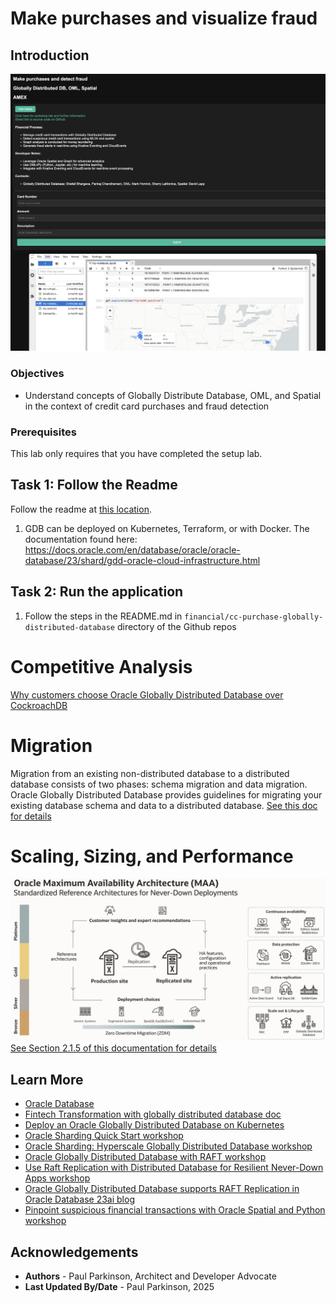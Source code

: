 # Make purchases and visualize fraud

## Introduction


![Fin](./images/gdb-oml-spatial.png " ")



### Objectives

-  Understand concepts of Globally Distribute Database, OML, and Spatial in the context of credit card purchases and fraud detection
### Prerequisites

This lab only requires that you have completed the setup lab.

## Task 1: Follow the Readme

Follow the readme at [this location](https://github.com/paulparkinson/oracle-ai-for-sustainable-dev/tree/main/financial/graph-circular-payments).

1. GDB can be deployed on Kubernetes, Terraform, or with Docker.
    The documentation found here: https://docs.oracle.com/en/database/oracle/oracle-database/23/shard/gdd-oracle-cloud-infrastructure.html

## Task 2: Run the application

1. Follow the steps in the README.md in `financial/cc-purchase-globally-distributed-database` directory of the Github repos


# Competitive Analysis

[Why customers choose Oracle Globally Distributed Database over CockroachDB](https://www.oracle.com/database/distributed-database/globally-distributed-database-vs-cockroachdb/)

# Migration

Migration from an existing non-distributed database to a distributed database consists of two phases: schema migration and data migration. 
Oracle Globally Distributed Database provides guidelines for migrating your existing database schema and data to a distributed database.
[See this doc for details](https://docs.oracle.com/en/database/oracle/oracle-database/23/shard/migration1.html)



# Scaling, Sizing, and Performance

![Global Distributed Database RAFT Replication](./images/GloballyDistributedDatabaseMAA.png " ")
[See Section 2.1.5 of this documentation for details](https://docs.oracle.com/en/database/oracle/oracle-database/23/odbtc/overview-true-cache-configuration.html)



## Learn More

* [Oracle Database](https://bit.ly/mswsdatabase)
* [Fintech Transformation with globally distributed database doc](https://www.oracle.com/a/ocom/docs/database/fintech-transformation-with-globally-distributed-database.pdf)
* [Deploy an Oracle Globally Distributed Database on Kubernetes](https://docs.oracle.com/en/database/oracle/oracle-database/23/shard/deploy-sharded-database-kubernetes.html)
* [Oracle Sharding Quick Start workshop](https://apexapps.oracle.com/pls/apex/r/dbpm/livelabs/run-workshop?p210_wid=854)
* [Oracle Sharding: Hyperscale Globally Distributed Database workshop](https://apexapps.oracle.com/pls/apex/r/dbpm/livelabs/run-workshop?p210_wid=866)
* [Oracle Globally Distributed Database with RAFT workshop](https://apexapps.oracle.com/pls/apex/r/dbpm/livelabs/run-workshop?p210_wid=835)
* [Use Raft Replication with Distributed Database for Resilient Never-Down Apps workshop](https://apexapps.oracle.com/pls/apex/r/dbpm/livelabs/view-workshop?wid=3772)
* [Oracle Globally Distributed Database supports RAFT Replication in Oracle Database 23ai blog](https://blogs.oracle.com/database/post/raft-replication-in-distributed-23c)
* [Pinpoint suspicious financial transactions with Oracle Spatial and Python workshop](https://oracle-livelabs.github.io/spatial-graph/spatial-python/workshops/pinpoint-fraud/sandbox/index.html)

## Acknowledgements
* **Authors** - Paul Parkinson, Architect and Developer Advocate
* **Last Updated By/Date** - Paul Parkinson, 2025

